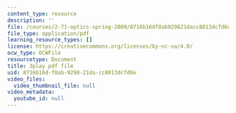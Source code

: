 ```yaml
---
content_type: resource
description: ''
file: /courses/2-71-optics-spring-2009/8716b16df8ab929821dacc8013dcfd6e_IpFIp68ODNI.pdf
file_type: application/pdf
learning_resource_types: []
license: https://creativecommons.org/licenses/by-nc-sa/4.0/
ocw_type: OCWFile
resourcetype: Document
title: 3play pdf file
uid: 8716b16d-f8ab-9298-21da-cc8013dcfd6e
video_files:
  video_thumbnail_file: null
video_metadata:
  youtube_id: null
---
```

